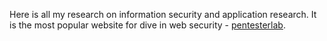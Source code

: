 Here is all my research on information security and application research. It is the most popular website for dive in web security - <a href="https://www.pentesterlab.com/">pentesterlab</a>. 
